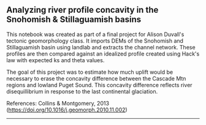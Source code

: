 ## Analyzing river profile concavity in the Snohomish & Stillaguamish basins
This notebook was created as part of a final project for Alison Duvall's tectonic geomorphology class. It imports DEMs of the Snohomish and Stillaguamish basin using landlab and extracts the channel network. These profiles are then compared against an idealized profile created using Hack's law with expected ks and theta values.

The goal of this project was to estimate how much uplift would be necessary to erase the concavity difference between the Cascade Mtn regions and lowland Puget Sound. This concavity difference reflects river disequillibrium in response to the last continental glaciation. 

References: Collins & Montgomery, 2013 (https://doi.org/10.1016/j.geomorph.2010.11.002)
_________________________________________
